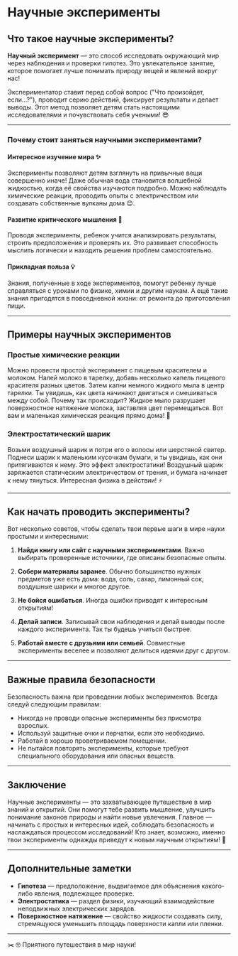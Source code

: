 # **Научные эксперименты**

## Что такое научные эксперименты?

**Научный эксперимент** — это способ исследовать окружающий мир через наблюдения и проверки гипотез. Это увлекательное занятие, которое помогает лучше понимать природу вещей и явлений вокруг нас!

Экспериментатор ставит перед собой вопрос ("Что произойдет, если...?"), проводит серию действий, фиксирует результаты и делает выводы. Этот метод позволяет детям стать настоящими исследователями и почувствовать себя учеными! 😎

---

### Почему стоит заняться научными экспериментами?

#### Интересное изучение мира ✨

Эксперименты позволяют детям взглянуть на привычные вещи совершенно иначе! Даже обычная вода становится волшебной жидкостью, когда её свойства изучаются подробно. Можно наблюдать химические реакции, проводить опыты с электричеством или создавать собственные вулканы дома 😊.

#### Развитие критического мышления 🧠

Проводя эксперименты, ребенок учится анализировать результаты, строить предположения и проверять их. Это развивает способность мыслить логически и находить решения проблем самостоятельно.

#### Прикладная польза 💡

Знания, полученные в ходе экспериментов, помогут ребенку лучше справляться с уроками по физике, химии и другим наукам. А ещё такие знания пригодятся в повседневной жизни: от ремонта до приготовления пищи.

---

## Примеры научных экспериментов

### Простые химические реакции

Можно провести простой эксперимент с пищевым красителем и молоком. Налей молоко в тарелку, добавь несколько капель пищевого красителя разных цветов. Затем капни немного жидкого мыла в центр тарелки. Ты увидишь, как цвета начинают двигаться и смешиваться между собой. Почему так происходит? Жидкое мыло разрушает поверхностное натяжение молока, заставляя цвет перемещаться. Вот вам и маленькая химическая реакция прямо дома! 🧴

### Электростатический шарик

Возьми воздушный шарик и потри его о волосы или шерстяной свитер. Поднеси шарик к маленьким кусочкам бумаги, и ты увидишь, как они притягиваются к нему. Это эффект электростатики! Воздушный шарик заряжается статическим электричеством от трения, и бумага начинает к нему тянуться. Интересная физика в действии! ⚡️

---

## Как начать проводить эксперименты?

Вот несколько советов, чтобы сделать твои первые шаги в мире науки простыми и интересными:

1. **Найди книгу или сайт с научными экспериментами**. Важно выбирать проверенные источники, где описаны безопасные опыты.

2. **Собери материалы заранее**. Обычно большинство нужных предметов уже есть дома: вода, соль, сахар, лимонный сок, воздушные шарики и многое другое.

3. **Не бойся ошибаться**. Иногда ошибки приводят к интересным открытиям!

4. **Делай записи**. Записывай свои наблюдения и делай выводы после каждого эксперимента. Так ты будешь учиться быстрее.

5. **Работай вместе с друзьями или семьей**. Совместные эксперименты веселее и позволяют делиться идеями друг с другом.

---

## Важные правила безопасности

Безопасность важна при проведении любых экспериментов. Всегда следуй следующим правилам:

- Никогда не проводи опасные эксперименты без присмотра взрослых.
- Используй защитные очки и перчатки, если это необходимо.
- Работай в хорошо проветриваемом помещении.
- Не пытайся повторять эксперименты, которые требуют специального оборудования или опасных веществ.

---

## Заключение

Научные эксперименты — это захватывающее путешествие в мир знаний и открытий. Они помогут тебе развить мышление, улучшить понимание законов природы и найти новые увлечения. Главное — начинать с простых и интересных идей, соблюдать безопасность и наслаждаться процессом исследований! Кто знает, возможно, именно твои эксперименты однажды приведут к новым научным открытиям! 💫

---

## Дополнительные заметки

- **Гипотеза** — предположение, выдвигаемое для объяснения какого-либо явления, подлежащее проверке.
- **Электростатика** — раздел физики, изучающий взаимодействие неподвижных электрических зарядов.
- **Поверхностное натяжение** — свойство жидкости создавать силу, стремящуюся уменьшить площадь поверхности капли или пленки.

---

✂️ 🤓 Приятного путешествия в мир науки!
